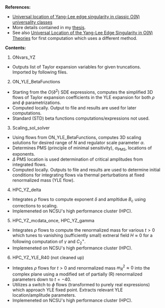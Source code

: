 __References:__
- [Universal location of Yang-Lee edge singularity in classic O⁡(𝑁) universality classes](https://journals.aps.org/prd/abstract/10.1103/PhysRevD.107.116013)
- More details contained in my [thesis](https://repository.lib.ncsu.edu/items/ab3dd7a0-9955-4f1b-8be9-adb25e4cfcfd).
- See also [Universal Location of the Yang-Lee Edge Singularity in O⁡(𝑁) Theories](https://journals.aps.org/prl/abstract/10.1103/PhysRevLett.125.191602) for first computation which uses a different method.

__Contents:__

1. ONvars_YZ
  - Outputs list of Taylor expansion variables for given truncations. Imported by following files.
2. ON_YLE_BetaFunctions
  - Starting from the $O(\partial^2)$ SDE expressions, computes the simplified 3D flows of Taylor expansion coefficients in the YLE expansion for both $\rho$ and $\phi$ parametrizations.
  - Computed locally. Output to file and results are used for later computations.
  - Standard (STD) beta functions computations/expressions not used.
3. Scaling_sol_solver
  - Using flows from ON_YLE_BetaFunctions, computes 3D scaling solutions for desired range of $N$ and regulator scale parameter $\alpha$.
  - Determines PMS (principle of minimal sensitivity), $\alpha_{\text{PMS}}$, locations of exponents.
  - $\Delta$ PMS location is used determination of critical amplitudes from integrated flows.
  - Computed locally. Outputs to file and results are used to determine initial conditions for integrating flows via thermal perturbations at fixed renormalized mass (YLE flow).
4. HPC_YZ_delta
  - Integrates $\rho$ flows to compute exponent $\delta$ and ampltidue $B_c$ using corrections to scaling.
  - Implemeneted on NCSU's high performance cluster (HPC).
5. HPC_YZ_mcdata_once, HPC_YZ_gamma
  - Integrates $\rho$ flows to compute the renormalized mass for various $t>0$ which tunes to vanishing (sufficiently small) extneral field $H \approx 0$ for a following computation of $\gamma$ and $C_2^+$.
  - Implemeneted on NCSU's high performance cluster (HPC).
6. HPC_YZ_YLE_R40 (not cleaned up)
  - Integrates $\rho$ flows for $t>0$ and renormalized mass $m_R^2 \approx 0$ into the complex plane using a modified set of partially (R) renormalized parameters down to $t=-40$.
  - Utilizes a switch to $\phi$ flows (transformed to purely real expressions) which approach YLE fixed point. Extracts relevant YLE location/amplitude parameters.
  - Implemeneted on NCSU's high performance cluster (HPC).
